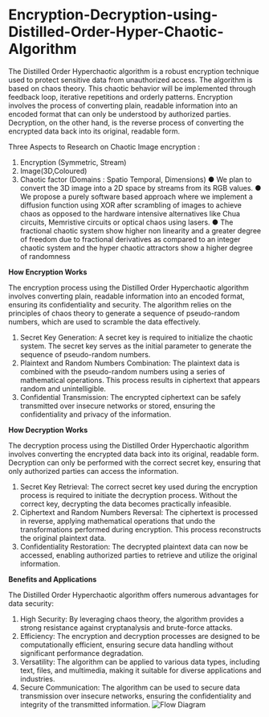 # Encryption-Decryption-using-Distilled-Order-Hyper-Chaotic-Algorithm



The Distilled Order Hyperchaotic algorithm is a robust encryption technique used to protect sensitive data from unauthorized access. 
The algorithm is based on chaos theory. This chaotic behavior will be
implemented through feedback loop, iterative repetitions and orderly patterns.
Encryption involves the process of converting plain, readable information into an encoded format that can only be understood by authorized parties. 
Decryption, on the other hand, is the reverse process of converting the encrypted data back into its original, readable form.

Three Aspects to Research on Chaotic Image encryption :

1. Encryption (Symmetric, Stream)
2. Image(3D,Coloured)
3. Chaotic factor (Domains : Spatio Temporal, Dimensions)
   ● We plan to convert the 3D image into a 2D space by streams from its RGB values.
   ● We propose a purely software based approach where we implement a diffusion function using XOR after scrambling of images to achieve chaos as opposed to the hardware intensive alternatives like Chua circuits, Memristive circuits or optical chaos using lasers.
   ● The fractional chaotic system show higher non linearity and a greater degree of freedom due to fractional derivatives as compared to an integer chaotic system and the hyper chaotic attractors show a higher degree of       randomness
   
   
**How Encryption Works**

The encryption process using the Distilled Order Hyperchaotic algorithm involves converting plain, readable information into an encoded format, ensuring its confidentiality and security. The algorithm relies on the principles of chaos theory to generate a sequence of pseudo-random numbers, which are used to scramble the data effectively.

1. Secret Key Generation: A secret key is required to initialize the chaotic system. The secret key serves as the initial parameter to generate the sequence of pseudo-random numbers.
2. Plaintext and Random Numbers Combination: The plaintext data is combined with the pseudo-random numbers using a series of mathematical operations. This process results in ciphertext that appears random and unintelligible.
3. Confidential Transmission: The encrypted ciphertext can be safely transmitted over insecure networks or stored, ensuring the confidentiality and privacy of the information.


**How Decryption Works**

The decryption process using the Distilled Order Hyperchaotic algorithm involves converting the encrypted data back into its original, readable form. Decryption can only be performed with the correct secret key, ensuring that only authorized parties can access the information.

1. Secret Key Retrieval: The correct secret key used during the encryption process is required to initiate the decryption process. Without the correct key, decrypting the data becomes practically infeasible.
2. Ciphertext and Random Numbers Reversal: The ciphertext is processed in reverse, applying mathematical operations that undo the transformations performed during encryption. This process reconstructs the original plaintext data.
3. Confidentiality Restoration: The decrypted plaintext data can now be accessed, enabling authorized parties to retrieve and utilize the original information.


**Benefits and Applications**

The Distilled Order Hyperchaotic algorithm offers numerous advantages for data security:

1. High Security: By leveraging chaos theory, the algorithm provides a strong resistance against cryptanalysis and brute-force attacks.
2. Efficiency: The encryption and decryption processes are designed to be computationally efficient, ensuring secure data handling without significant performance degradation.
3. Versatility: The algorithm can be applied to various data types, including text, files, and multimedia, making it suitable for diverse applications and industries.
4. Secure Communication: The algorithm can be used to secure data transmission over insecure networks, ensuring the confidentiality and integrity of the transmitted information.
![Flow Diagram](https://github.com/BhavanaJain02/Encryption-Decryption-using-Distilled-Order-Hyper-Chaotic-Algorithm/assets/135971916/bb87a5e5-5ff7-4837-b061-50b71f008c56)
